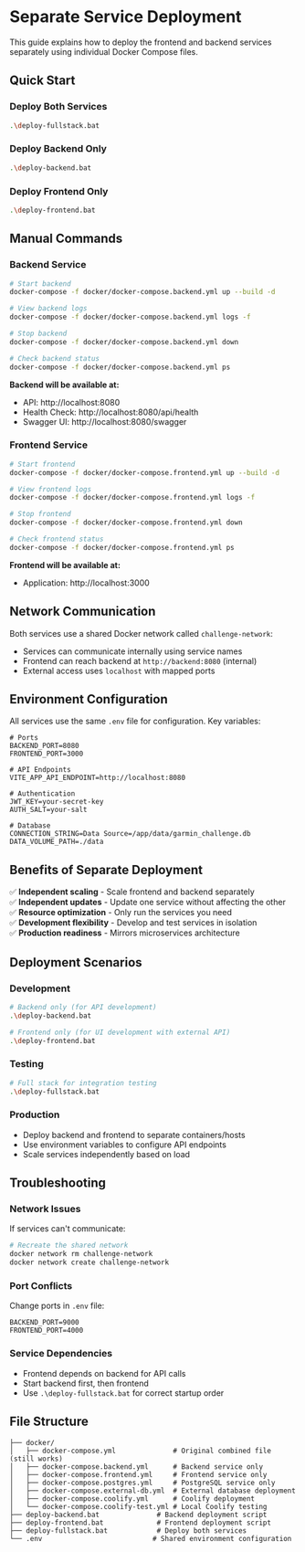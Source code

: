 # Separate Service Deployment

This guide explains how to deploy the frontend and backend services separately using individual Docker Compose files.

## Quick Start

### Deploy Both Services
```bash
.\deploy-fullstack.bat
```

### Deploy Backend Only
```bash
.\deploy-backend.bat
```

### Deploy Frontend Only
```bash
.\deploy-frontend.bat
```

## Manual Commands

### Backend Service

```bash
# Start backend
docker-compose -f docker/docker-compose.backend.yml up --build -d

# View backend logs
docker-compose -f docker/docker-compose.backend.yml logs -f

# Stop backend
docker-compose -f docker/docker-compose.backend.yml down

# Check backend status
docker-compose -f docker/docker-compose.backend.yml ps
```

**Backend will be available at:**
- API: http://localhost:8080
- Health Check: http://localhost:8080/api/health
- Swagger UI: http://localhost:8080/swagger

### Frontend Service

```bash
# Start frontend
docker-compose -f docker/docker-compose.frontend.yml up --build -d

# View frontend logs
docker-compose -f docker/docker-compose.frontend.yml logs -f

# Stop frontend
docker-compose -f docker/docker-compose.frontend.yml down

# Check frontend status
docker-compose -f docker/docker-compose.frontend.yml ps
```

**Frontend will be available at:**
- Application: http://localhost:3000

## Network Communication

Both services use a shared Docker network called `challenge-network`:
- Services can communicate internally using service names
- Frontend can reach backend at `http://backend:8080` (internal)
- External access uses `localhost` with mapped ports

## Environment Configuration

All services use the same `.env` file for configuration. Key variables:

```env
# Ports
BACKEND_PORT=8080
FRONTEND_PORT=3000

# API Endpoints
VITE_APP_API_ENDPOINT=http://localhost:8080

# Authentication
JWT_KEY=your-secret-key
AUTH_SALT=your-salt

# Database
CONNECTION_STRING=Data Source=/app/data/garmin_challenge.db
DATA_VOLUME_PATH=./data
```

## Benefits of Separate Deployment

✅ **Independent scaling** - Scale frontend and backend separately  
✅ **Independent updates** - Update one service without affecting the other  
✅ **Resource optimization** - Only run the services you need  
✅ **Development flexibility** - Develop and test services in isolation  
✅ **Production readiness** - Mirrors microservices architecture  

## Deployment Scenarios

### Development
```bash
# Backend only (for API development)
.\deploy-backend.bat

# Frontend only (for UI development with external API)
.\deploy-frontend.bat
```

### Testing
```bash
# Full stack for integration testing
.\deploy-fullstack.bat
```

### Production
- Deploy backend and frontend to separate containers/hosts
- Use environment variables to configure API endpoints
- Scale services independently based on load

## Troubleshooting

### Network Issues
If services can't communicate:
```bash
# Recreate the shared network
docker network rm challenge-network
docker network create challenge-network
```

### Port Conflicts
Change ports in `.env` file:
```env
BACKEND_PORT=9000
FRONTEND_PORT=4000
```

### Service Dependencies
- Frontend depends on backend for API calls
- Start backend first, then frontend
- Use `.\deploy-fullstack.bat` for correct startup order

## File Structure

```
├── docker/
│   ├── docker-compose.yml              # Original combined file (still works)
│   ├── docker-compose.backend.yml      # Backend service only
│   ├── docker-compose.frontend.yml     # Frontend service only
│   ├── docker-compose.postgres.yml     # PostgreSQL service only
│   ├── docker-compose.external-db.yml  # External database deployment
│   ├── docker-compose.coolify.yml      # Coolify deployment
│   └── docker-compose.coolify-test.yml # Local Coolify testing
├── deploy-backend.bat              # Backend deployment script
├── deploy-frontend.bat             # Frontend deployment script
├── deploy-fullstack.bat            # Deploy both services
└── .env                           # Shared environment configuration
```